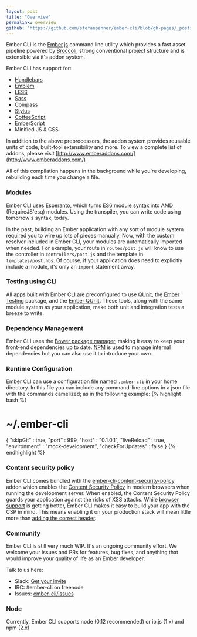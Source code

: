```yaml
---
layout: post
title: "Overview"
permalink: overview
github: "https://github.com/stefanpenner/ember-cli/blob/gh-pages/_posts/2014-04-05-overview.md"
---
```


Ember CLI is the [Ember.js](http://emberjs.com) command line utility which
provides a fast asset pipeline powered by
[Broccoli](https://github.com/joliss/broccoli), strong conventional project
structure and is extensible via it's addon system.

Ember CLI has support for:

* [Handlebars](http://handlebarsjs.com)
* [Emblem](http://emblemjs.com)
* [LESS](http://lesscss.org/)
* [Sass](http://sass-lang.com/)
* [Compass](http://compass-style.org/)
* [Stylus](http://learnboost.github.io/stylus/)
* [CoffeeScript](http://coffeescript.org/)
* [EmberScript](http://emberscript.com/)
* Minified JS & CSS

In addition to the above preprocessors, the addon system provides reusable units
of code, built-tool extensibility and more. To view a complete list of
addons, please visit [http://www.emberaddons.com/](http://www.emberaddons.com/)

All of this compilation happens in the background while you're developing,
rebuilding each time you change a file.

### Modules

Ember CLI uses [Esperanto](https://github.com/esperantojs/esperanto),
which turns [ES6 module syntax](http://jsmodules.io/)
into AMD (RequireJS'esq) modules. Using the transpiler, you can write code
using tomorrow's syntax, today.

In the past, building an Ember application with any sort of module system
required you to wire up lots of pieces manually. Now, with the custom resolver included
in Ember CLI, your modules are automatically imported when needed. For example, your
route in `routes/post.js` will know to use the controller in `controllers/post.js`
and the template in `templates/post.hbs`. Of course, if your application does need
to explicitly include a module, it's only an `import` statement away.

### Testing using CLI

All apps built with Ember CLI are preconfigured to use [QUnit](http://qunitjs.com/),
the [Ember Testing](http://emberjs.com/guides/testing/integration/) package, and
the [Ember QUnit](https://github.com/rpflorence/ember-qunit). These tools,
along with the same module system as your application, make both unit and
integration tests a breeze to write.

### Dependency Management

Ember CLI uses the [Bower package manager](http://bower.io/), making it easy
to keep your front-end dependencies up to date. [NPM](http://npmjs.org)
is used to manage internal dependencies but you can also use it to introduce your own.

### Runtime Configuration
Ember CLI can use a configuration file named `.ember-cli` in your home directory.
In this file you can include any command-line options in a json file with
the commands camelized; as in the following example:
{% highlight bash %}
# ~/.ember-cli
{
  "skipGit" : true,
  "port" : 999,
  "host" : "0.1.0.1",
  "liveReload" : true,
  "environment" : "mock-development",
  "checkForUpdates" : false
}
{% endhighlight %}


### Content security policy

Ember CLI comes bundled with the [ember-cli-content-security-policy](https://github.com/rwjblue/ember-cli-content-security-policy)
addon which enables the [Content Security Policy](http://content-security-policy.com/) in modern browsers
when running the development server. When enabled, the Content Security Policy guards your application against the risks of XSS attacks.
While [browser support](http://caniuse.com/#feat=contentsecuritypolicy) is getting better, Ember CLI makes it easy to build your app
with the CSP in mind. This means enabling it on your production stack will mean little more than [adding the correct header](#deploy-content-security-policy).

### Community

Ember CLI is still very much WIP. It's an ongoing community effort. We welcome your
issues and PRs for features, bug fixes, and anything that would improve your quality
of life as an Ember developer.

Talk to us here:

* Slack: [Get your invite](https://ember-community-slackin.herokuapp.com)
* IRC: #ember-cli on freenode
* Issues: [ember-cli/issues](https://github.com/stefanpenner/ember-cli/issues)

### Node

Currently, Ember CLI supports node (0.12 recommended) or io.js (1.x) and npm (2.x)

